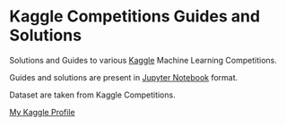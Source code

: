 # Kaggle Competitions Guides and Solutions

Solutions and Guides to various [Kaggle](https://www.kaggle.com/) Machine Learning Competitions. 

Guides and solutions are present in [Jupyter Notebook](http://jupyter.org/) format.

Dataset are taken from Kaggle Competitions.

[My Kaggle Profile](https://www.kaggle.com/chapagain)
